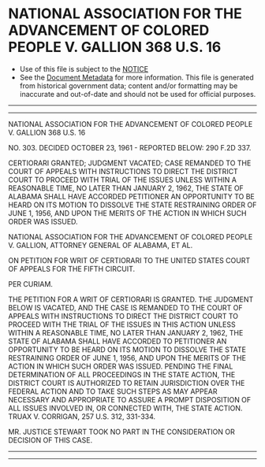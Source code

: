 ---
---

# NATIONAL ASSOCIATION FOR THE ADVANCEMENT OF COLORED PEOPLE V. GALLION 368 U.S. 16

* Use of this file is subject to the [NOTICE](https://github.com/publicdocs/notice/blob/master/NOTICE)
* See the [Document Metadata](../../../) for more information.
  This file is generated from historical government data; content and/or formatting may be inaccurate and out-of-date and should not be used for official purposes.

----------
----------

NATIONAL ASSOCIATION FOR THE ADVANCEMENT OF COLORED PEOPLE V. GALLION 368 U.S. 16

NO. 303.  DECIDED OCTOBER 23, 1961 - REPORTED BELOW:  290 F.2D 337.

CERTIORARI GRANTED; JUDGMENT VACATED; CASE REMANDED TO THE COURT OF APPEALS WITH INSTRUCTIONS TO DIRECT THE DISTRICT COURT TO PROCEED WITH TRIAL OF THE ISSUES UNLESS WITHIN A REASONABLE TIME, NO LATER THAN JANUARY 2, 1962, THE STATE OF ALABAMA SHALL HAVE ACCORDED PETITIONER AN OPPORTUNITY TO BE HEARD ON ITS MOTION TO DISSOLVE THE STATE RESTRAINING ORDER OF JUNE 1, 1956, AND UPON THE MERITS OF THE ACTION IN WHICH SUCH ORDER WAS ISSUED.

NATIONAL ASSOCIATION FOR THE ADVANCEMENT OF COLORED PEOPLE V. GALLION, ATTORNEY GENERAL OF ALABAMA, ET AL.

ON PETITION FOR WRIT OF CERTIORARI TO THE UNITED STATES COURT OF APPEALS FOR THE FIFTH CIRCUIT.

PER CURIAM.

THE PETITION FOR A WRIT OF CERTIORARI IS GRANTED.  THE JUDGMENT BELOW IS VACATED, AND THE CASE IS REMANDED TO THE COURT OF APPEALS WITH INSTRUCTIONS TO DIRECT THE DISTRICT COURT TO PROCEED WITH THE TRIAL OF THE ISSUES IN THIS ACTION UNLESS WITHIN A REASONABLE TIME, NO LATER THAN JANUARY 2, 1962, THE STATE OF ALABAMA SHALL HAVE ACCORDED TO PETITIONER AN OPPORTUNITY TO BE HEARD ON ITS MOTION TO DISSOLVE THE STATE RESTRAINING ORDER OF JUNE 1, 1956, AND UPON THE MERITS OF THE ACTION IN WHICH SUCH ORDER WAS ISSUED.  PENDING THE FINAL DETERMINATION OF ALL PROCEEDINGS IN THE STATE ACTION, THE DISTRICT COURT IS AUTHORIZED TO RETAIN JURISDICTION OVER THE FEDERAL ACTION AND TO TAKE SUCH STEPS AS MAY APPEAR NECESSARY AND APPROPRIATE TO ASSURE A PROMPT DISPOSITION OF ALL ISSUES INVOLVED IN, OR CONNECTED WITH, THE STATE ACTION.  TRUAX V. CORRIGAN, 257 U.S. 312, 331-334.

MR. JUSTICE STEWART TOOK NO PART IN THE CONSIDERATION OR DECISION OF THIS CASE.


----------
----------

